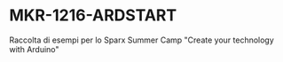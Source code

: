 # MKR-1216-ARDSTART
Raccolta di esempi per lo Sparx Summer Camp "Create your technology with Arduino"
